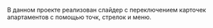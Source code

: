 В данном проекте реализован слайдер с переключением карточек апартаментов с помощью точк, стрелок и меню.
